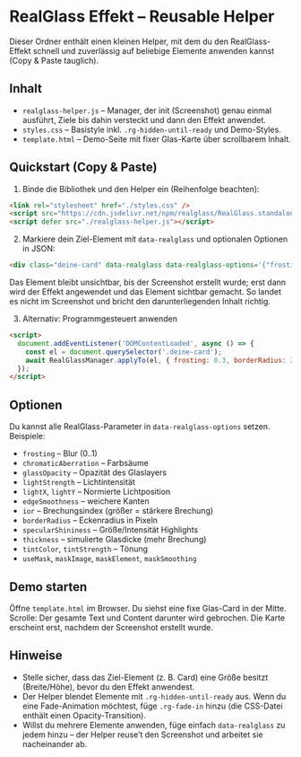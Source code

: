 # RealGlass Effekt – Reusable Helper

Dieser Ordner enthält einen kleinen Helper, mit dem du den RealGlass-Effekt schnell
und zuverlässig auf beliebige Elemente anwenden kannst (Copy & Paste tauglich).

## Inhalt

- `realglass-helper.js` – Manager, der init (Screenshot) genau einmal ausführt, Ziele
  bis dahin versteckt und dann den Effekt anwendet.
- `styles.css` – Basistyle inkl. `.rg-hidden-until-ready` und Demo-Styles.
- `template.html` – Demo-Seite mit fixer Glas-Karte über scrollbarem Inhalt.

## Quickstart (Copy & Paste)

1) Binde die Bibliothek und den Helper ein (Reihenfolge beachten):

```html
<link rel="stylesheet" href="./styles.css" />
<script src="https://cdn.jsdelivr.net/npm/realglass/RealGlass.standalone.js"></script>
<script defer src="./realglass-helper.js"></script>
```

2) Markiere dein Ziel-Element mit `data-realglass` und optionalen Optionen in JSON:

```html
<div class="deine-card" data-realglass data-realglass-options='{"frosting":0.25, "borderRadius":16}'></div>
```

Das Element bleibt unsichtbar, bis der Screenshot erstellt wurde; erst dann wird der Effekt angewendet
und das Element sichtbar gemacht. So landet es nicht im Screenshot und bricht den darunterliegenden Inhalt richtig.

3) Alternativ: Programmgesteuert anwenden

```html
<script>
  document.addEventListener('DOMContentLoaded', async () => {
    const el = document.querySelector('.deine-card');
    await RealGlassManager.applyTo(el, { frosting: 0.3, borderRadius: 20 });
  });
</script>
```

## Optionen

Du kannst alle RealGlass-Parameter in `data-realglass-options` setzen. Beispiele:

- `frosting` – Blur (0..1)
- `chromaticAberration` – Farbsäume
- `glassOpacity` – Opazität des Glaslayers
- `lightStrength` – Lichtintensität
- `lightX`, `lightY` – Normierte Lichtposition
- `edgeSmoothness` – weichere Kanten
- `ior` – Brechungsindex (größer = stärkere Brechung)
- `borderRadius` – Eckenradius in Pixeln
- `specularShininess` – Größe/Intensität Highlights
- `thickness` – simulierte Glasdicke (mehr Brechung)
- `tintColor`, `tintStrength` – Tönung
- `useMask`, `maskImage`, `maskElement`, `maskSmoothing`

## Demo starten

Öffne `template.html` im Browser. Du siehst eine fixe Glas-Card in der Mitte.
Scrolle: Der gesamte Text und Content darunter wird gebrochen. Die Karte erscheint erst,
nachdem der Screenshot erstellt wurde.

## Hinweise

- Stelle sicher, dass das Ziel-Element (z. B. Card) eine Größe besitzt (Breite/Höhe),
  bevor du den Effekt anwendest.
- Der Helper blendet Elemente mit `.rg-hidden-until-ready` aus. Wenn du eine Fade-Animation
  möchtest, füge `.rg-fade-in` hinzu (die CSS-Datei enthält einen Opacity-Transition).
- Willst du mehrere Elemente anwenden, füge einfach `data-realglass` zu jedem hinzu –
  der Helper reuse’t den Screenshot und arbeitet sie nacheinander ab.
